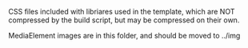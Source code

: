 CSS files included with libriares used in the template, which are NOT compressed by the build script, but may be compressed on their own. 

MediaElement images are in this folder, and should be moved to ../img

